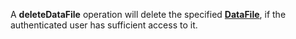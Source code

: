 A **deleteDataFile** operation will delete the specified [**DataFile**](#tag/dataFiles), if the authenticated user has sufficient access to it.

